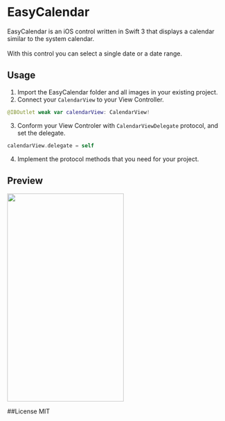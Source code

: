 # EasyCalendar

EasyCalendar is an iOS control written in Swift 3 that displays a calendar similar to the system calendar. <br /><br />
With this control you can select a single date or a date range. <br />

## Usage
1. Import the EasyCalendar folder and all images in your existing project.
2. Connect your `CalendarView` to your View Controller.

  ```swift
  @IBOutlet weak var calendarView: CalendarView!
  ```
3. Conform your View Controler with `CalendarViewDelegate` protocol, and set the delegate.

  ```swift
  calendarView.delegate = self
  ```
4. Implement the protocol methods that you need for your project.

## Preview
<img src="http://i.imgur.com/T6WEsPU.png" width="269" height="479" />

##License
MIT
